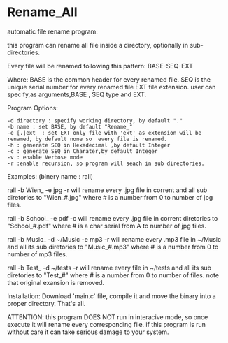 # Rename_All
automatic file rename program:

this program can rename all file inside a directory, optionally in sub-directories.

Every file will be renamed following this pattern:
  BASE-SEQ-EXT
  
Where:
  BASE is the common header for every renamed file.
  SEQ  is the unique serial number for every renamed file
  EXT file extension.
user can specify,as arguments,BASE , SEQ type and EXT.

Program Options:

    -d directory : specify working directory, by default "."
    -b name : set BASE, by default "Rename_"
    -e [.]ext  : set EXT only file with 'ext' as extension will be renamed, by default none so  every file is renamed.
    -h : generate SEQ in Hexadecimal ,by default Integer
    -c : generate SEQ in Charater,by default Integer
    -v : enable Verbose mode
    -r :enable recursion, so program will seach in sub directories.
    
Examples:
(binery name : rall)

rall -b Wien_ -e jpg -r
  will rename every .jpg file in corrent and all sub diretories to "Wien_#.jpg"
  where # is a number from 0 to number of jpg files.
  
rall -b School_ -e pdf -c
   will rename every .jpg file in corrent  diretories to "School_#.pdf"
  where # is a char serial from A to number of jpg files.
  
rall -b Music_ -d ~/Music -e mp3 -r
  will rename every .mp3 file in ~/Music and all its sub diretories to "Music_#.mp3"
  where # is a number from 0 to number of mp3 files.
  
rall -b Test_ -d ~/tests -r
  will rename every  file in ~/tests and all its sub diretories to "Test_#"
  where # is a number from 0 to number of files.
  note that original exansion is removed.
  
Installation:
  Download 'main.c' file, compile it and move the binary into a proper directory.
  That's all.
  
 ATTENTION:
    this program DOES NOT run in interacive mode, so once execute it will rename every corresponding file.
    if this program is run without care it can take serious damage to your system.
    
  
